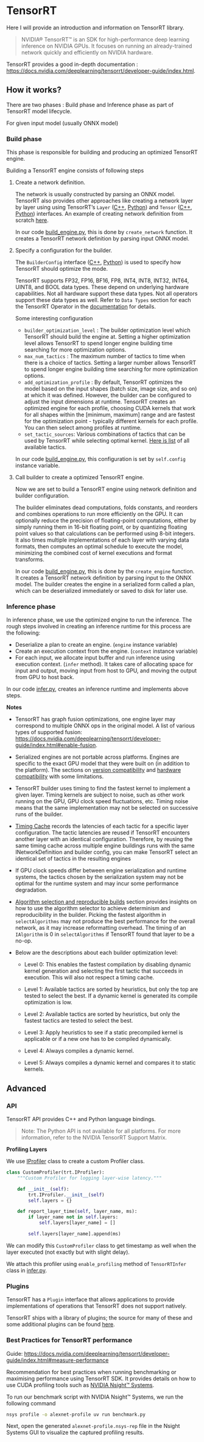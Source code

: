 # TensorRT

Here I will provide an introduction and information on TensorRT library.

> NVIDIA® TensorRT™ is an SDK for high-performance deep learning inference on NVIDIA GPUs. It focuses on running an already-trained network quickly and efficiently on NVIDIA hardware.

TensorRT provides a good in-depth documentation : <https://docs.nvidia.com/deeplearning/tensorrt/developer-guide/index.html>.

## How it works?

There are two phases : Build phase and Inference phase as part of TensorRT model lifecycle.

For given input model (usually ONNX model)

### Build phase

This phase is responsible for building and producing an optimized TensorRT engine.

Building a TensorRT engine consists of following steps

1. Create a network definition.

    The network is usually constructed by parsing an ONNX model. TensorRT also provides other approaches like creating a network layer by layer using using TensorRT’s `Layer` ([C++](https://docs.nvidia.com/deeplearning/tensorrt/api/c_api/classnvinfer1_1_1_i_layer.html), [Python](https://docs.nvidia.com/deeplearning/tensorrt/api/python_api/infer/Graph/LayerBase.html#ilayer)) and `Tensor` ([C++](https://docs.nvidia.com/deeplearning/tensorrt/api/c_api/classnvinfer1_1_1_i_tensor.html), [Python](https://docs.nvidia.com/deeplearning/tensorrt/api/python_api/infer/Graph/LayerBase.html#itensor)) interfaces. An example of creating network definition from scratch [here](https://docs.nvidia.com/deeplearning/tensorrt/developer-guide/index.html#create_network_python).

    In our code [build_engine.py](../trt/build_engine.py), this is done by `create_network` function. It creates a TensorRT network definition by parsing input ONNX model.

2. Specify a configuration for the builder.

    The `BuilderConfig` interface ([C++](https://docs.nvidia.com/deeplearning/tensorrt/api/c_api/classnvinfer1_1_1_i_builder_config.html), [Python](https://docs.nvidia.com/deeplearning/tensorrt/api/python_api/infer/Core/BuilderConfig.html)) is used to specify how TensorRT should optimize the mode.

    TensorRT supports FP32, FP16, BF16, FP8, INT4, INT8, INT32, INT64, UINT8, and BOOL data types. These depend on underlying hardware capabilities. Not all hardware support these data types. Not all operators support these data types as well. Refer to `Data Types` section for each the TensorRT Operator in the [documentation](https://docs.nvidia.com/deeplearning/tensorrt/operators/docs/index.html) for details.

    Some interesting configuration
    * `builder_optimization_level` :  The builder optimization level which TensorRT should build the engine at. Setting a higher optimization level allows TensorRT to spend longer engine building time searching for more optimization options.
    * `max_num_tactics` :  The maximum number of tactics to time when there is a choice of tactics. Setting a larger number allows TensorRT to spend longer engine building time searching for more optimization options.
    * `add_optimization_profile` : By default, TensorRT optimizes the model based on the input shapes (batch size, image size, and so on) at which it was defined. However, the builder can be configured to adjust the input dimensions at runtime. TensorRT creates an optimized engine for each profile, choosing CUDA kernels that work for all shapes within the [minimum, maximum] range and are fastest for the optimization point - typically different kernels for each profile. You can then select among profiles at runtime.
    * `set_tactic_sources`: Various combinations of tactics that can be used by TensorRT while selecting optimal kernel. [Here is list](https://docs.nvidia.com/deeplearning/tensorrt/api/python_api/infer/Core/BuilderConfig.html#tensorrt.TacticSource) of all available tactics.

    In our code [build_engine.py](../trt/build_engine.py), this configuration is set by `self.config` instance variable.

3. Call builder to create a optimized TensorRT engine.

    Now we are set to build a TensorRT engine using network definition and builder configuration.

    The builder eliminates dead computations, folds constants, and reorders and combines operations to run more efficiently on the GPU. It can optionally reduce the precision of floating-point computations, either by simply running them in 16-bit floating point, or by quantizing floating point values so that calculations can be performed using 8-bit integers. It also times multiple implementations of each layer with varying data formats, then computes an optimal schedule to execute the model, minimizing the combined cost of kernel executions and format transforms.

    In our code [build_engine.py](../trt/create_engine.py), this is done by the `create_engine` function. It creates a TensorRT network definition by parsing input to the ONNX model. The builder creates the engine in a serialized form called a plan, which can be deserialized immediately or saved to disk for later use.

### Inference phase

In inference phase, we use the optimized engine to run the inference. The rough steps involved in creating an inference runtime for this process are the following:

* Deserialize a plan to create an engine. (`engine` instance variable)
* Create an execution context from the engine. (`context` instance variable)
* For each input, we allocate input buffer and run inference using execution context. (`infer` method). It takes care of allocating space for input and output, moving input from host to GPU, and moving the output from GPU to host back.

In our code [infer.py](../trt/infer.py), creates an inference runtime and implements above steps.

**Notes**

* TensorRT has graph fusion optimizations, one engine layer may correspond to multiple ONNX ops in the original model. A list of various types of supported fusion: <https://docs.nvidia.com/deeplearning/tensorrt/developer-guide/index.html#enable-fusion>.

* Serialized engines are not portable across platforms. Engines are specific to the exact GPU model that they were built on (in addition to the platform). The sections on [version compatibility](https://docs.nvidia.com/deeplearning/tensorrt/developer-guide/index.html#version-compat) and [hardware compatibility](https://docs.nvidia.com/deeplearning/tensorrt/developer-guide/index.html#hardware-compat) with some limitations.

* TensorRT builder uses timing to find the fastest kernel to implement a given layer. Timing kernels are subject to noise, such as other work running on the GPU, GPU clock speed fluctuations, etc. Timing noise means that the same implementation may not be selected on successive runs of the builder.

* [Timing Cache](https://docs.nvidia.com/deeplearning/tensorrt/developer-guide/index.html#timing-cache) records the latencies of each tactic for a specific layer configuration. The tactic latencies are reused if TensorRT encounters another layer with an identical configuration. Therefore, by reusing the same timing cache across multiple engine buildings runs with the same INetworkDefinition and builder config, you can make TensorRT select an identical set of tactics in the resulting engines

* If GPU clock speeds differ between engine serialization and runtime systems, the tactics chosen by the serialization system may not be optimal for the runtime system and may incur some performance degradation.

* [Algorithm selection and reproducible builds](https://docs.nvidia.com/deeplearning/tensorrt/developer-guide/index.html#algorithm-select) section provides insights on how to use the algorithm selector to achieve determinism and reproducibility in the builder. Picking the fastest algorithm in `selectAlgorithms` may not produce the best performance for the overall network, as it may increase reformatting overhead. The timing of an `IAlgorithm` is 0 in `selectAlgorithms` if TensorRT found that layer to be a no-op.

* Below are the descriptions about each builder optimization level:

  * Level 0: This enables the fastest compilation by disabling dynamic kernel generation and selecting the first tactic that succeeds in execution. This will also not respect a timing cache.

  * Level 1: Available tactics are sorted by heuristics, but only the top are tested to select the best. If a dynamic kernel is generated its compile optimization is low.

  * Level 2: Available tactics are sorted by heuristics, but only the fastest tactics are tested to select the best.

  * Level 3: Apply heuristics to see if a static precompiled kernel is applicable or if a new one has to be compiled dynamically.

  * Level 4: Always compiles a dynamic kernel.

  * Level 5: Always compiles a dynamic kernel and compares it to static kernels.

## Advanced

### API

TensorRT API provides C++ and Python language bindings.

> Note: The Python API is not available for all platforms. For more information, refer to the NVIDIA TensorRT Support Matrix.

**Profiling Layers**

We use [IProfiler](https://docs.nvidia.com/deeplearning/tensorrt/api/python_api/infer/Core/Profiler.html) class to create a custom Profiler class.

```python
class CustomProfiler(trt.IProfiler):
    """Custom Profiler for logging layer-wise latency."""

    def __init__(self):
        trt.IProfiler.__init__(self)
        self.layers = {}

    def report_layer_time(self, layer_name, ms):
        if layer_name not in self.layers:
            self.layers[layer_name] = []

        self.layers[layer_name].append(ms)
```

We can modify this `CustomProfiler` class to get timestamp as well when the layer executed (not exactly but with slight delay).

We attach this profiler using `enable_profiling` method of `TensorRTInfer` class in [infer.py](../trt/infer.py).

### Plugins

TensorRT has a `Plugin` interface that allows applications to provide implementations of operations that TensorRT does not support natively.

TensorRT ships with a library of plugins; the source for many of these and some additional plugins can be found [here](https://github.com/NVIDIA/TensorRT/tree/main/plugin).

### Best Practices for TensorRT performance

Guide: <https://docs.nvidia.com/deeplearning/tensorrt/developer-guide/index.html#measure-performance>

Recommendation for best practices when running benchmarking or maximising performance using TensorRT SDK. It provides details on how to use CUDA profiling tools such as [NVIDIA Nsight™ Systems](https://developer.nvidia.com/nsight-systems).

To run our benchmark script with NVIDIA Nsight™ Systems, we run the following command

```bash
nsys profile -o alexnet-profile uv run benchmark.py
```

Next, open the generated `alexnet-profile.nsys-rep` file in the Nsight Systems GUI to visualize the captured profiling results.
